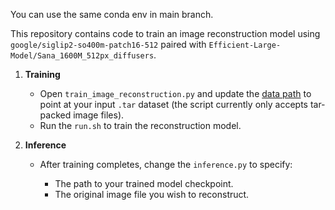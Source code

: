 
You can use the same conda env in main branch.

This repository contains code to train an image reconstruction model using
`google/siglip2-so400m-patch16-512` paired with
`Efficient-Large-Model/Sana_1600M_512px_diffusers`.

1. **Training**

   * Open `train_image_reconstruction.py` and update the [data path](https://github.com/JiuhaiChen/BLIP3o/blob/Reconstruction/train_image_reconstruction.py#L360) to point at your input `.tar` dataset (the script currently only accepts tar‐packed image files).
   * Run the `run.sh` to train the reconstruction model.

2. **Inference**

   * After training completes, change the `inference.py` to specify:

     * The path to your trained model checkpoint.
     * The original image file you wish to reconstruct.

